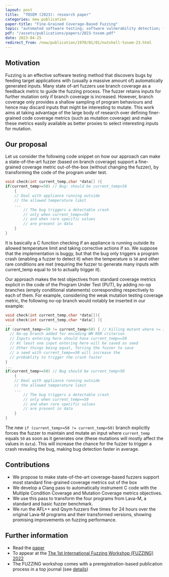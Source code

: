 ```yaml
---
layout: post
title:  "TOSEM (2023): research paper"
categories: new publication
paper-title: "Fine-Grained Coverage-Based Fuzzing"
topic: "automated software testing; software vulnerability detection; fuzzing; code coverage criteria; mutation testing"
pdf: "/assets/publications/papers/2023-tosem.pdf"
date: 2023-04-25
redirect_from: /new/publication/1970/01/01/nutshell-tosem-23.html
---
```


## Motivation

Fuzzing is an effective software testing method that discovers bugs by feeding target applications with (usually a massive amount of) automatically generated inputs. Many state of-art fuzzers use branch coverage as a feedback metric to guide the fuzzing process. The fuzzer retains inputs for further mutation only if branch coverage is increased. However, branch coverage only provides a shallow sampling of program behaviours and hence may discard inputs that might be interesting to mutate. This work aims at taking advantage of the large body of research over defining finer-grained code coverage metrics (such as mutation coverage) and make these metrics easily available as better proxies to select interesting inputs for mutation.

## Our proposal

Let us consider the following code snippet on how our approach can make a state-of-the-art fuzzer (based on branch coverage) support a fine-grained coverage metric out-of-the-box (without changing the fuzzer), by transforming the code of the program under test.
```c
void check(int current_temp,char *data[] ){
if(current_temp>=50) // Bug: should be current_temp>50
    {
    // Deal with appliance running outside
    // the allowed temperature limit
    ...  
        // The bug triggers a detectable crash 
        // only when current_temp==50
        // and when rare specific values
        // are present in data
    }
}
```
It is basically a C function checking if an appliance is running outside its allowed temperature limit and taking corrective actions if so. We suppose that the implementation is buggy, but that the bug only triggers a program crash (enabling a fuzzer to detect it) when the temperature is `50` and other rare conditions are met (requiring the fuzzer to generate many inputs with current_temp equal to `50` to actually trigger it).

Our approach makes the test objectives from standard coverage metrics explicit in the code of the Program Under Test (PUT), by adding no-op branches (empty conditional statements) corresponding respectively to each of them. For example, considering the weak mutation testing coverage metric, the following no-op branch would notably be inserted in our example: 
```c
void check(int current_temp,char *data[]){
void check(int current_temp,char *data[] ){
...
if (current_temp>=50 != current_temp>50) { // Killing mutant where >= is replaced by >
  // No-op branch added for encoding WM ROR criterion
  // Inputs entering here should have current_temp==50
  // At least one input entering here will be saved as seed
  // Other things being equal, forcing the fuzzer to save 
  // a seed with current_temp==50 will increase the 
  // probablity to trigger the crash faster
}
...
if(current_temp>=50) // Bug should be current_temp>50
    {
    // Deal with appliance running outside
    // the allowed temperature limit
    ...  
        // The bug triggers a detectable crash 
        // only when current_temp==50
        // and when rare specific values
        // are present in data
    }
}
```

The new `if (current_temp>=50 != current_temp>50)` branch explicitly forces the fuzzer to maintain and mutate an input where `current_temp` equals `50` as soon as it generates one (these mutations will mostly affect the values in `data`). This will increase the chance for the fuzzer to trigger a crash revealing the bug, making bug detection faster in average.


## Contributions
- We propose to make state-of-the-art coverage-based fuzzers support most standard fine-grained coverage metrics out of the box
- We develop a Clang pass to automatically
instrument C code with the Multiple Condition Coverage and
Mutation Coverage metrics objectives. 
- We use this pass to transform the four programs from Lava-M, a
standard and basic fuzzer benchmark.
- We run the AFL++ and Qsym fuzzers five times for 24 hours over the original Lava-M programs and their transformed versions, showing promising improvements on fuzzing performance.

## Further information
- Read the [paper](/assets/publications/papers/2022-fuzzing.pdf)
- To appear at the [The 1st International Fuzzing Workshop (FUZZING) 2022](https://fuzzingworkshop.github.io/#guides)
- The FUZZING workshop comes with a preregistration-based publication process in a top journal (see [details](http://fuzzbench.com/blog/2021/04/22/special-issue/))

